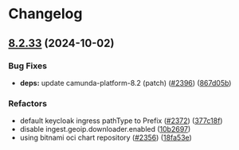 # Changelog

## [8.2.33](https://github.com/camunda/camunda-platform-helm/compare/camunda-platform-8.2-v8.2.32...camunda-platform-8.2-8.2.33) (2024-10-02)


### Bug Fixes

* **deps:** update camunda-platform-8.2 (patch) ([#2396](https://github.com/camunda/camunda-platform-helm/issues/2396)) ([867d05b](https://github.com/camunda/camunda-platform-helm/commit/867d05b56b490df1e7159d0013888a011714b9df))


### Refactors

* default keycloak ingress pathType to Prefix ([#2372](https://github.com/camunda/camunda-platform-helm/issues/2372)) ([377c18f](https://github.com/camunda/camunda-platform-helm/commit/377c18fc9e0316c6ee0d43b89759c8ffdaa58540))
* disable ingest.geoip.downloader.enabled ([10b2697](https://github.com/camunda/camunda-platform-helm/commit/10b2697e0408856d7e48eb46d716324ccb075cd5))
* using bitnami oci chart repository ([#2356](https://github.com/camunda/camunda-platform-helm/issues/2356)) ([18fa53e](https://github.com/camunda/camunda-platform-helm/commit/18fa53e914c4acca314014dada47b057c69cb2db))
